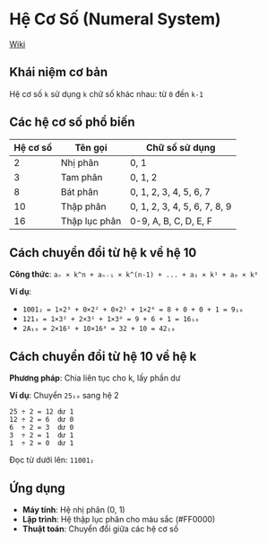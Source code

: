 # Hệ Cơ Số (Numeral System)

[Wiki]("https://en.wikipedia.org/wiki/Numeral_system#:~:text=A%20numeral%20system%20is%20a,symbols%20in%20a%20consistent%20manner.")

## Khái niệm cơ bản

Hệ cơ số `k` sử dụng `k` chữ số khác nhau: từ `0` đến `k-1`

## Các hệ cơ số phổ biến

| Hệ cơ số | Tên gọi       | Chữ số sử dụng               |
| -------- | ------------- | ---------------------------- |
| 2        | Nhị phân      | 0, 1                         |
| 3        | Tam phân      | 0, 1, 2                      |
| 8        | Bát phân      | 0, 1, 2, 3, 4, 5, 6, 7       |
| 10       | Thập phân     | 0, 1, 2, 3, 4, 5, 6, 7, 8, 9 |
| 16       | Thập lục phân | 0-9, A, B, C, D, E, F        |

## Cách chuyển đổi từ hệ k về hệ 10

**Công thức**: `aₙ × k^n + aₙ₋₁ × k^(n-1) + ... + a₁ × k¹ + a₀ × k⁰`

**Ví dụ**:

- `1001₂ = 1×2³ + 0×2² + 0×2¹ + 1×2⁰ = 8 + 0 + 0 + 1 = 9₁₀`
- `121₃ = 1×3² + 2×3¹ + 1×3⁰ = 9 + 6 + 1 = 16₁₀`
- `2A₁₆ = 2×16¹ + 10×16⁰ = 32 + 10 = 42₁₀`

## Cách chuyển đổi từ hệ 10 về hệ k

**Phương pháp**: Chia liên tục cho k, lấy phần dư

**Ví dụ**: Chuyển `25₁₀` sang hệ 2

```
25 ÷ 2 = 12 dư 1
12 ÷ 2 = 6  dư 0
6  ÷ 2 = 3  dư 0
3  ÷ 2 = 1  dư 1
1  ÷ 2 = 0  dư 1
```

Đọc từ dưới lên: `11001₂`

## Ứng dụng

- **Máy tính**: Hệ nhị phân (0, 1)
- **Lập trình**: Hệ thập lục phân cho màu sắc (#FF0000)
- **Thuật toán**: Chuyển đổi giữa các hệ cơ số
